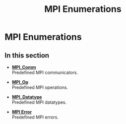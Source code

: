 ﻿---
title: MPI Enumerations
TOCTitle: MPI Enumerations
ms:assetid: 70BF7BF9-107C-486E-8223-1668D22B1746
ms:mtpsurl: https://msdn.microsoft.com/en-us/library/Dn473293(v=VS.85)
ms:contentKeyID: 59360839
ms.date: 03/28/2018
mtps_version: v=VS.85
---

# MPI Enumerations

## In this section

  - [**MPI\_Comm**](mpi-comm-enumeration.md)  
    Predefined MPI communicators.

  - [**MPI\_Op**](mpi-op-enumeration.md)  
    Predefined MPI operations.

  - [**MPI\_Datatype**](mpi-datatype-enumeration.md)  
    Predefined MPI datatypes.

  - [**MPI Error**](mpi-error.md)  
    Predefined MPI errors.

